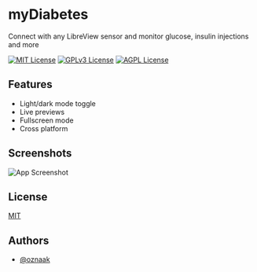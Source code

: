 
# myDiabetes

Connect with any LibreView sensor and monitor glucose, insulin injections and more


[![MIT License](https://img.shields.io/badge/License-MIT-green.svg)](https://choosealicense.com/licenses/mit/) [![GPLv3 License](https://img.shields.io/badge/License-GPL%20v3-yellow.svg)](https://opensource.org/licenses/) [![AGPL License](https://img.shields.io/badge/license-AGPL-blue.svg)](http://www.gnu.org/licenses/agpl-3.0)


## Features

- Light/dark mode toggle
- Live previews
- Fullscreen mode
- Cross platform


## Screenshots

![App Screenshot](https://via.placeholder.com/468x300?text=App+Screenshot+Here)


## License

[MIT](https://choosealicense.com/licenses/mit/)


## Authors

- [@oznaak](https://www.github.com/oznaak)

